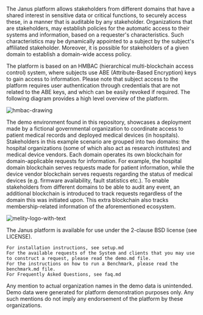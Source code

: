 The Janus platform allows stakeholders from different domains that have a shared interest in sensitive data or critical functions, to securely access these, in a manner that is auditable by any stakeholder. Organizations that are stakeholders, may establish policies for the automatic access to their systems and information, based on a requester's characteristics. Such characteristics may be dynamically appointed to a subject by the subject's affiliated stakeholder. Moreover, it is possible for stakeholders of a given domain to establish a domain-wide access policy.

The platform is based on an HMBAC (hierarchical multi-blockchain access control) system, where subjects use ABE (Attribute-Based Encryption) keys to gain access to information. Please note that subject access to the platform requires user authentication through credentials that are not related to the ABE keys, and which can be easily revoked if required. The following diagram provides a high level overview of the platform.

![hmbac-drawing](https://user-images.githubusercontent.com/31564228/191686437-d01cec8e-5687-411e-af13-851fd89a1f1d.png)

The demo environment found in this repository, showcases a deployment made by a fictional governmental organization to coordinate access to patient medical records and deployed medical devices (in hospitals). Stakeholders in this example scenario are grouped into two domains: the hospital organizations (some of which also act as research institutes) and medical device vendors. Each domain operates its own blockchain for domain-applicable requests for information. For example, the hospital domain blockchain serves requests made for patient information, while the device vendor blockchain serves requests regarding the status of medical devices (e.g. firmware availability, fault statistics etc.). To enable stakeholders from different domains to be able to audit any event, an additional blockchain is introduced to track requests regardless of the domain this was initiated upon. This extra blockchain also tracks membership-related information of the aforementioned ecosystem.

![melity-logo-with-text](https://user-images.githubusercontent.com/31564228/191686585-85fc0823-62a2-46c6-9294-7127c04a67d3.png)


The Janus platform is available for use under the 2-clause BSD license (see LICENSE).

    For installation instructions, see setup.md
    For the available requests of the System and clients that you may use to construct a request, please read the demo.md file.
    For the instructions on how to run a Benchmark, please read the benchmark.md file.
    For Frequently Asked Questions, see faq.md

Any mention to actual organization names in the demo data is unintended. Demo data were generated for platform demonstration purposes only. Any such mentions do not imply any endorsement of the platform by these organizations.
